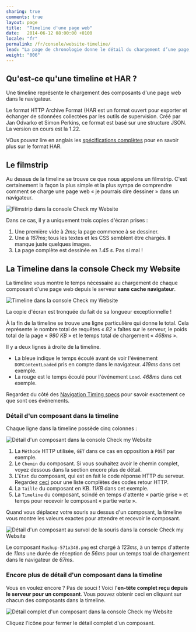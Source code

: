 ```yaml
---
sharing: true
comments: true
layout: page
title:  "Timeline d'une page web"
date:   2014-06-12 08:00:00 +0100
locale: "fr"
permalink: /fr/console/website-timeline/
lead: "La page de chronologie donne le détail du chargement d’une page, composant par composant."
weight: "006"
---
```


## Qu'est-ce qu'une timeline et HAR ?

Une timeline représente le chargement des composants d'une page web dans le navigateur.

Le format HTTP Archive Format (HAR est un format ouvert pour exporter et échanger de sdonnées collectées par les outils de supervision. Créé par Jan Odvarko et Simon Perkins, ce format est basé sur une structure JSON. La version en cours est la 1.22.

VOus pouvez lire en anglais les [spécifications complètes](http://www.softwareishard.com/blog/har-12-spec/) pour en savoir plus sur le format HAR.

## Le filmstrip

Au dessus de la timeline se trouve ce que nous appelons un filmstrip. C'est certainement la façon la plus simple et la plus sympa de comprendre comment se charge une page web « je pourrais dire dessiner » dans un navigateur.

![Filmstrip dans la console Check my Website](/assets/img/fullsize/en/console/website-timeline/filmstrip.png)

Dans ce cas, il y a uniquement trois copies d'écran prises :

1. Une première vide à *2ms*; la page commence à se dessiner.
2. Une à *167ms*; tous les textes et les CSS semblent être chargés. Il manque juste quelques images.
3. La page complète est dessinée en *1.45 s*. Pas si mal !

## La Timeline dans la console Check my Website

La timeline vous montre le temps nécessaire au chargement de chaque composant d'une page web depuis le serveur **sans cache navigateur**.

![Timeline dans la console Check my Website](/assets/img/fullsize/en/console/website-timeline/timeline.png)

La copie d'écran est tronquée du fait de sa longueur exceptionnelle !

À la fin de la timeline se trouve une ligne particulière qui donne le total. Cela représente le nombre total de requêtes « *82* » faîtes sur le serveur, le poids total de la page  « *980 KB* » et le temps total de chargement « *468ms* ».

Il y a deux lignes à droite de la timeline.

- La bleue indique le temps écoulé avant de voir l'événement `DOMContentLoaded` pris en compte dans le navigateur. *419ms* dans cet exemple.
- La rouge est le temps écoulé pour l'événement `Load`. *468ms* dans cet exemple.

Regardez du côté des [Navigation Timing specs](https://dvcs.w3.org/hg/webperf/raw-file/tip/specs/NavigationTiming/Overview.html) pour savoir exactement ce que sont ces événements.

### Détail d'un composant dans la timeline

Chaque ligne dans la timeline possède cinq colonnes :

![Détail d'un composant dans la console Check my Website](/assets/img/fullsize/en/console/website-timeline/component-detail.png)

1. La `Méthode` HTTP utilisée, `GET` dans ce cas en opposition à `POST` par exemple.
2. Le `Chemin` du composant. Si vous souhaitez avoir le chemin complet, voyez dessous dans la section encore plus de détail.
3. L'`État` du composant, qui est en fait le code réponse HTTP du serveur. Regardez [ceci](http://en.wikipedia.org/wiki/List_of_HTTP_status_codes) pour une liste complètes des codes retour HTTP.
4. La `Taille` du composant en KB. *11KB* dans cet exemple.
5. La `Timeline` du composant, scindé en temps d'attente « partie grise » et temps pour recevoir le composant « partie verte ».

Quand vous déplacez votre souris au dessus d'un composant, la timeline vous montre les valeurs exactes pour attendre et recevoir le composant.

![Détail d'un composant au survol de la souris dans la console Check my Website](/assets/img/fullsize/en/console/website-timeline/component-detail-mouseover.png)

Le composant `Mashup-571x348.png` est chargé à *123ms*, à un temps d'attente de *11ms* une durée de réception de *56ms* pour un temps toal de chargement dans le navigateur de *67ms*.

### Encore plus de détail d'un composant dans la timeline

Vous en voulez encore ? Pas de souci ! Voici l'**en-tête complet reçu depuis le serveur pour un composant**. Vous pouvez obtenir ceci en cliquant sur chacun des composants dans la timeline.

![Détail complet d'un composant dans la console Check my Website](/assets/img/fullsize/en/console/website-timeline/component-complete-detail.png)

Cliquez l'icône <i class="fa fa-times-circle"></i> pour fermer le détail complet d'un composant.